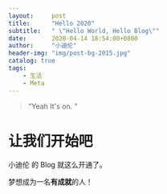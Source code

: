 ```yaml
---
layout:     post
title:      "Hello 2020"
subtitle:   " \"Hello World, Hello Blog\""
date:       2020-04-14 18:54:00+0800
author:     "小迪伦"
header-img: "img/post-bg-2015.jpg"
catalog: true
tags:
    - 生活
    - Meta
---
```


> “Yeah It's on. ”

# 让我们开始吧

小迪伦 的 Blog 就这么开通了。

梦想成为一名**有成就**的人！




